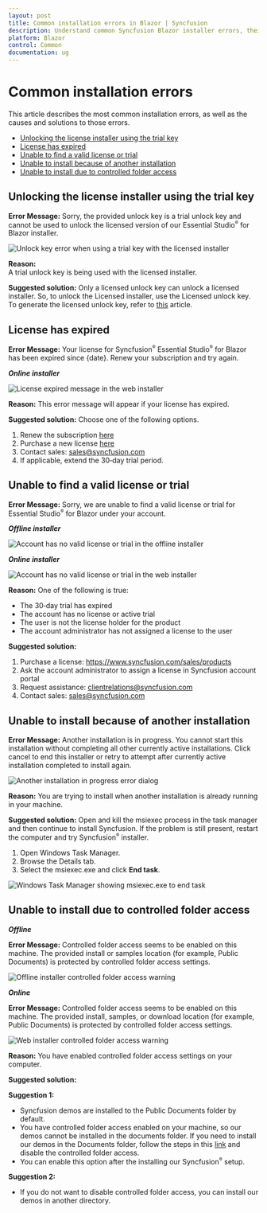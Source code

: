 ```yaml
---
layout: post
title: Common installation errors in Blazor | Syncfusion
description: Understand common Syncfusion Blazor installer errors, their causes, and solutions including unlock key issues, license expiration, concurrent installers.
platform: Blazor
control: Common
documentation: ug
---
```


# Common installation errors

This article describes the most common installation errors, as well as the causes and solutions to those errors.

* [Unlocking the license installer using the trial key](https://blazor.syncfusion.com/documentation/installation/common-installation-errors#unlocking-the-license-installer-using-the-trial-key)
* [License has expired](https://blazor.syncfusion.com/documentation/installation/common-installation-errors#license-has-expired)
* [Unable to find a valid license or trial](https://blazor.syncfusion.com/documentation/installation/common-installation-errors#unable-to-find-a-valid-license-or-trial)
* [Unable to install because of another installation](https://blazor.syncfusion.com/documentation/installation/common-installation-errors#unable-to-install-because-of-another-installation)
* [Unable to install due to controlled folder access](https://blazor.syncfusion.com/documentation/installation/common-installation-errors#unable-to-install-due-to-controlled-folder-access)

## Unlocking the license installer using the trial key

**Error Message:** Sorry, the provided unlock key is a trial unlock key and cannot be used to unlock the licensed version of our Essential Studio<sup style="font-size:70%">&reg;</sup> for Blazor installer.

![Unlock key error when using a trial key with the licensed installer](images/installation-error-1.png)

**Reason:** <br/> A trial unlock key is being used with the licensed installer.

**Suggested solution:** Only a licensed unlock key can unlock a licensed installer. So, to unlock the Licensed installer, use the Licensed unlock key. To generate the licensed unlock key, refer to [this](https://support.syncfusion.com/kb/article/2757/how-to-generate-syncfusion-setup-unlock-key-from-syncfusion-support-account) article.

## License has expired

**Error Message:** Your license for Syncfusion<sup style="font-size:70%">&reg;</sup> Essential Studio<sup style="font-size:70%">&reg;</sup> for Blazor has been expired since {date}. Renew your subscription and try again.

***Online installer***

![License expired message in the web installer](images/installation-error-2.png)

**Reason:** This error message will appear if your license has expired.

**Suggested solution:** Choose one of the following options.

1. Renew the subscription [here](https://www.syncfusion.com/account/my-renewals)
2. Purchase a new license [here](https://www.syncfusion.com/sales/products)
3. Contact sales: sales@syncfusion.com
4. If applicable, extend the 30‑day trial period.

## Unable to find a valid license or trial

**Error Message:** Sorry, we are unable to find a valid license or trial for Essential Studio<sup style="font-size:70%">&reg;</sup> for Blazor under your account.

***Offline installer***

![Account has no valid license or trial in the offline installer](images/installation-error-3.png)

***Online installer***

![Account has no valid license or trial in the web installer](images/installation-error-4.png)

**Reason:** One of the following is true:

* The 30‑day trial has expired
* The account has no license or active trial
* The user is not the license holder for the product
* The account administrator has not assigned a license to the user

**Suggested solution:**
1. Purchase a license: https://www.syncfusion.com/sales/products
2. Ask the account administrator to assign a license in Syncfusion account portal
3. Request assistance: clientrelations@syncfusion.com
4. Contact sales: sales@syncfusion.com

## Unable to install because of another installation

**Error Message:** Another installation is in progress. You cannot start this installation without completing all other currently active installations. Click cancel to end this installer or retry to attempt after currently active installation completed to install again.

![Another installation in progress error dialog](images/installation-error-5.png)

**Reason:** You are trying to install when another installation is already running in your machine.

**Suggested solution:** Open and kill the msiexec process in the task manager and then continue to install Syncfusion. If the problem is still present, restart the computer and try Syncfusion<sup style="font-size:70%">&reg;</sup> installer.

1. Open Windows Task Manager.
2. Browse the Details tab.
3. Select the msiexec.exe and click **End task**.

![Windows Task Manager showing msiexec.exe to end task](images/installation-error-6.png)

## Unable to install due to controlled folder access

***Offline***

**Error Message:** Controlled folder access seems to be enabled on this machine. The provided install or samples location (for example, Public Documents) is protected by controlled folder access settings.

![Offline installer controlled folder access warning](images/installation-error-7.png)

***Online***

**Error Message:** Controlled folder access seems to be enabled on this machine. The provided install, samples, or download location (for example, Public Documents) is protected by controlled folder access settings.

![Web installer controlled folder access warning](images/installation-error-8.png)

**Reason:** You have enabled controlled folder access settings on your computer.

**Suggested solution:**

**Suggestion 1:**
* Syncfusion demos are installed to the Public Documents folder by default.
* You have controlled folder access enabled on your machine, so our demos cannot be installed in the documents folder. If you need to install our demos in the Documents folder, follow the steps in this [link](https://support.microsoft.com/en-us/windows/allow-an-app-to-access-controlled-folders-b5b6627a-b008-2ca2-7931-7e51e912b034) and disable the controlled folder access.
* You can enable this option after the installing our Syncfusion<sup style="font-size:70%">&reg;</sup> setup.

**Suggestion 2:**
* If you do not want to disable controlled folder access, you can install our demos in another directory.
